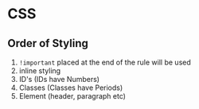 # CSS

## Order of Styling

1. `!important` placed at the end of the rule will be used
2. inline styling
3. ID's (IDs have Numbers)
4. Classes (Classes have Periods)
5. Element (header, paragraph etc)
